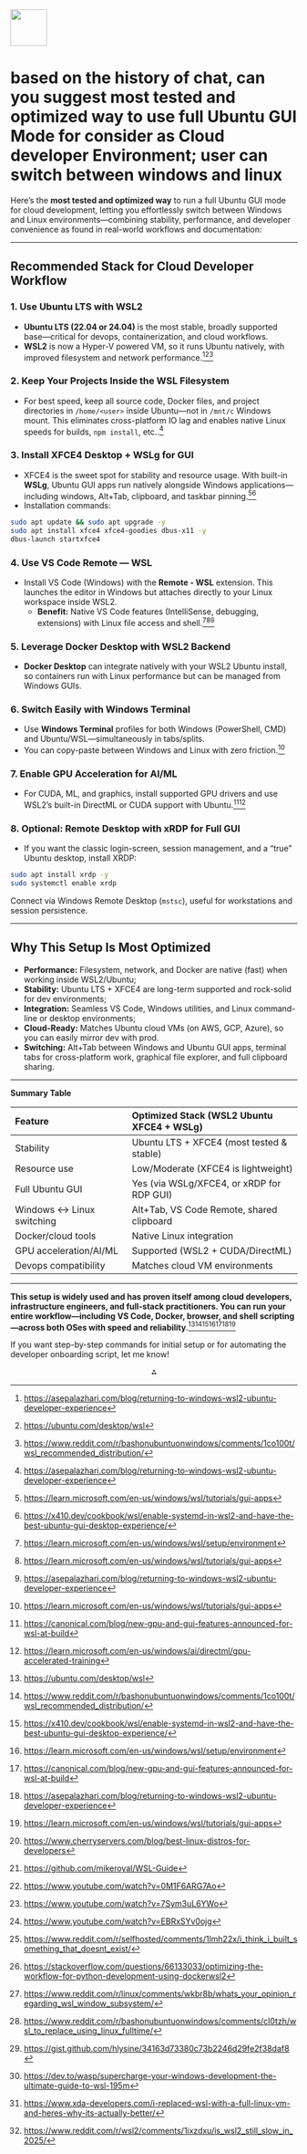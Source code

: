 <img src="https://r2cdn.perplexity.ai/pplx-full-logo-primary-dark%402x.png" style="height:64px;margin-right:32px"/>

# based on the history of chat, can you suggest most tested and optimized way to use full Ubuntu GUI Mode for consider as Cloud developer Environment; user can switch between windows and linux

Here’s the **most tested and optimized way** to run a full Ubuntu GUI mode for cloud development, letting you effortlessly switch between Windows and Linux environments—combining stability, performance, and developer convenience as found in real-world workflows and documentation:

***

## Recommended Stack for Cloud Developer Workflow

### 1. **Use Ubuntu LTS with WSL2**

- **Ubuntu LTS (22.04 or 24.04)** is the most stable, broadly supported base—critical for devops, containerization, and cloud workflows.
- **WSL2** is now a Hyper-V powered VM, so it runs Ubuntu natively, with improved filesystem and network performance.[^1][^2][^3]


### 2. **Keep Your Projects Inside the WSL Filesystem**

- For best speed, keep all source code, Docker files, and project directories in `/home/<user>` inside Ubuntu—not in `/mnt/c` Windows mount.
This eliminates cross-platform IO lag and enables native Linux speeds for builds, `npm install`, etc..[^1]


### 3. **Install XFCE4 Desktop + WSLg for GUI**

- XFCE4 is the sweet spot for stability and resource usage.
With built-in **WSLg**, Ubuntu GUI apps run natively alongside Windows applications—including windows, Alt+Tab, clipboard, and taskbar pinning.[^4][^5]
- Installation commands:

```bash
sudo apt update && sudo apt upgrade -y
sudo apt install xfce4 xfce4-goodies dbus-x11 -y
dbus-launch startxfce4
```


### 4. **Use VS Code Remote — WSL**

- Install VS Code (Windows) with the **Remote - WSL** extension.
This launches the editor in Windows but attaches directly to your Linux workspace inside WSL2.
    - **Benefit:** Native VS Code features (IntelliSense, debugging, extensions) with Linux file access and shell.[^6][^4][^1]


### 5. **Leverage Docker Desktop with WSL2 Backend**

- **Docker Desktop** can integrate natively with your WSL2 Ubuntu install, so containers run with Linux performance but can be managed from Windows GUIs.


### 6. **Switch Easily with Windows Terminal**

- Use **Windows Terminal** profiles for both Windows (PowerShell, CMD) and Ubuntu/WSL—simultaneously in tabs/splits.
- You can copy-paste between Windows and Linux with zero friction.[^4]


### 7. **Enable GPU Acceleration for AI/ML**

- For CUDA, ML, and graphics, install supported GPU drivers and use WSL2’s built-in DirectML or CUDA support with Ubuntu.[^7][^8]


### 8. **Optional: Remote Desktop with xRDP for Full GUI**

- If you want the classic login-screen, session management, and a “true” Ubuntu desktop, install XRDP:

```bash
sudo apt install xrdp -y
sudo systemctl enable xrdp
```

Connect via Windows Remote Desktop (`mstsc`), useful for workstations and session persistence.

***

## Why This Setup Is Most Optimized

- **Performance:** Filesystem, network, and Docker are native (fast) when working inside WSL2/Ubuntu;
- **Stability:** Ubuntu LTS + XFCE4 are long-term supported and rock-solid for dev environments;
- **Integration:** Seamless VS Code, Windows utilities, and Linux command-line or desktop environments;
- **Cloud-Ready:** Matches Ubuntu cloud VMs (on AWS, GCP, Azure), so you can easily mirror dev with prod.
- **Switching:** Alt+Tab between Windows and Ubuntu GUI apps, terminal tabs for cross-platform work, graphical file explorer, and full clipboard sharing.

***

**Summary Table**


| Feature | Optimized Stack (WSL2 Ubuntu XFCE4 + WSLg) |
| :-- | :-- |
| Stability | Ubuntu LTS + XFCE4 (most tested \& stable) |
| Resource use | Low/Moderate (XFCE4 is lightweight) |
| Full Ubuntu GUI | Yes (via WSLg/XFCE4, or xRDP for RDP GUI) |
| Windows <-> Linux switching | Alt+Tab, VS Code Remote, shared clipboard |
| Docker/cloud tools | Native Linux integration |
| GPU acceleration/AI/ML | Supported (WSL2 + CUDA/DirectML) |
| Devops compatibility | Matches cloud VM environments |


***

**This setup is widely used and has proven itself among cloud developers, infrastructure engineers, and full-stack practitioners. You can run your entire workflow—including VS Code, Docker, browser, and shell scripting—across both OSes with speed and reliability**.[^2][^3][^5][^6][^7][^1][^4]

If you want step-by-step commands for initial setup or for automating the developer onboarding script, let me know!
<span style="display:none">[^10][^11][^12][^13][^14][^15][^16][^17][^18][^19][^20][^21][^9]</span>

<div align="center">⁂</div>

[^1]: https://asepalazhari.com/blog/returning-to-windows-wsl2-ubuntu-developer-experience

[^2]: https://ubuntu.com/desktop/wsl

[^3]: https://www.reddit.com/r/bashonubuntuonwindows/comments/1co100t/wsl_recommended_distribution/

[^4]: https://learn.microsoft.com/en-us/windows/wsl/tutorials/gui-apps

[^5]: https://x410.dev/cookbook/wsl/enable-systemd-in-wsl2-and-have-the-best-ubuntu-gui-desktop-experience/

[^6]: https://learn.microsoft.com/en-us/windows/wsl/setup/environment

[^7]: https://canonical.com/blog/new-gpu-and-gui-features-announced-for-wsl-at-build

[^8]: https://learn.microsoft.com/en-us/windows/ai/directml/gpu-accelerated-training

[^9]: https://www.reddit.com/r/wsl2/comments/1ixzdxu/is_wsl2_still_slow_in_2025/

[^10]: https://www.cherryservers.com/blog/best-linux-distros-for-developers

[^11]: https://github.com/mikeroyal/WSL-Guide

[^12]: https://www.youtube.com/watch?v=0M1F6ARG7Ao

[^13]: https://www.youtube.com/watch?v=7Sym3uL6YWo

[^14]: https://www.youtube.com/watch?v=EBRxSYv0ojg

[^15]: https://www.reddit.com/r/selfhosted/comments/1lmh22x/i_think_i_built_something_that_doesnt_exist/

[^16]: https://stackoverflow.com/questions/66133033/optimizing-the-workflow-for-python-development-using-dockerwsl2

[^17]: https://www.reddit.com/r/linux/comments/wkbr8b/whats_your_opinion_regarding_wsl_window_subsystem/

[^18]: https://www.reddit.com/r/bashonubuntuonwindows/comments/cl0tzh/wsl_to_replace_using_linux_fulltime/

[^19]: https://gist.github.com/hlysine/34163d73380c73b2246d29fe2f38daf8

[^20]: https://dev.to/wasp/supercharge-your-windows-development-the-ultimate-guide-to-wsl-195m

[^21]: https://www.xda-developers.com/i-replaced-wsl-with-a-full-linux-vm-and-heres-why-its-actually-better/

